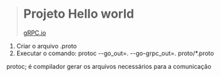
># Projeto Hello world
>  [gRPC.io
>  ](https://grpc.io/docs/languages/go/quickstart/)


1. Criar o arquivo .proto
2. Executar o comando: protoc --go_out=. --go-grpc_out=. proto/*.proto


protoc; é compilador gerar os arquivos necessários para a comunicação